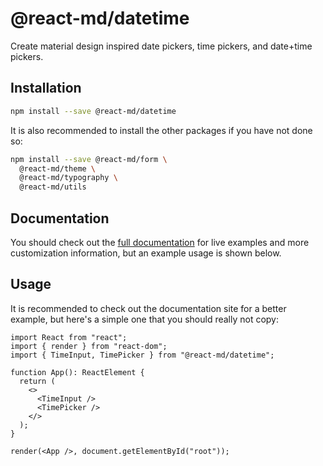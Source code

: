 # @react-md/datetime

Create material design inspired date pickers, time pickers, and date+time
pickers.

## Installation

```sh
npm install --save @react-md/datetime
```

It is also recommended to install the other packages if you have not done so:

```sh
npm install --save @react-md/form \
  @react-md/theme \
  @react-md/typography \
  @react-md/utils
```

<!-- DOCS_REMOVE -->

## Documentation

You should check out the
[full documentation](https://react-md.dev/packages/datetime/demos) for live
examples and more customization information, but an example usage is shown
below.

<!-- DOCS_REMOVE_END -->

## Usage

It is recommended to check out the documentation site for a better example, but
here's a simple one that you should really not copy:

```tsx
import React from "react";
import { render } from "react-dom";
import { TimeInput, TimePicker } from "@react-md/datetime";

function App(): ReactElement {
  return (
    <>
      <TimeInput />
      <TimePicker />
    </>
  );
}

render(<App />, document.getElementById("root"));
```
